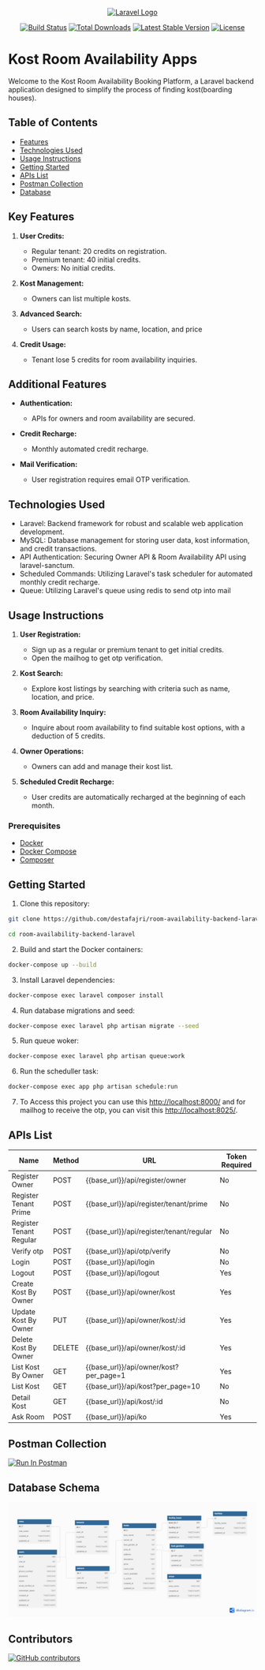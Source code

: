 <p align="center"><a href="https://laravel.com" target="_blank"><img src="https://raw.githubusercontent.com/laravel/art/master/logo-lockup/5%20SVG/2%20CMYK/1%20Full%20Color/laravel-logolockup-cmyk-red.svg" width="400" alt="Laravel Logo"></a></p>

<p align="center">
<a href="https://github.com/laravel/framework/actions"><img src="https://github.com/laravel/framework/workflows/tests/badge.svg" alt="Build Status"></a>
<a href="https://packagist.org/packages/laravel/framework"><img src="https://img.shields.io/packagist/dt/laravel/framework" alt="Total Downloads"></a>
<a href="https://packagist.org/packages/laravel/framework"><img src="https://img.shields.io/packagist/v/laravel/framework" alt="Latest Stable Version"></a>
<a href="https://packagist.org/packages/laravel/framework"><img src="https://img.shields.io/packagist/l/laravel/framework" alt="License"></a>
</p>

# Kost Room Availability Apps

Welcome to the Kost Room Availability Booking Platform, a Laravel backend application designed to simplify the process of finding kost(boarding houses).

## Table of Contents

-   [Features](#features)
-   [Technologies Used](#technologies-used)
-   [Usage Instructions](#usage-instructions)
-   [Getting Started](#getting-started)
-   [APIs List](#apis-list)
-   [Postman Collection](#postman-collection)
-   [Database](#database-schema)

## Key Features

1. **User Credits:**

    - Regular tenant: 20 credits on registration.
    - Premium tenant: 40 initial credits.
    - Owners: No initial credits.

2. **Kost Management:**

    - Owners can list multiple kosts.

3. **Advanced Search:**

    - Users can search kosts by name, location, and price

4. **Credit Usage:**
    - Tenant lose 5 credits for room availability inquiries.

## Additional Features

-   **Authentication:**

    -   APIs for owners and room availability are secured.

-   **Credit Recharge:**

    -   Monthly automated credit recharge.

-   **Mail Verification:**
    -   User registration requires email OTP verification.

## Technologies Used

-   Laravel: Backend framework for robust and scalable web application development.
-   MySQL: Database management for storing user data, kost information, and credit transactions.
-   API Authentication: Securing Owner API & Room Availability API using laravel-sanctum.
-   Scheduled Commands: Utilizing Laravel's task scheduler for automated monthly credit recharge.
-   Queue: Utilizing Laravel's queue using redis to send otp into mail

## Usage Instructions

1. **User Registration:**

    - Sign up as a regular or premium tenant to get initial credits.
    - Open the mailhog to get otp verification.

2. **Kost Search:**

    - Explore kost listings by searching with criteria such as name, location, and price.

3. **Room Availability Inquiry:**

    - Inquire about room availability to find suitable kost options, with a deduction of 5 credits.

4. **Owner Operations:**

    - Owners can add and manage their kost list.

5. **Scheduled Credit Recharge:**
    - User credits are automatically recharged at the beginning of each month.

### Prerequisites

-   [Docker](https://docs.docker.com/get-docker/)
-   [Docker Compose](https://docs.docker.com/compose/install/)
-   [Composer](https://getcomposer.org/)

## Getting Started

1. Clone this repository:

```bash
git clone https://github.com/destafajri/room-availability-backend-laravel
```

```bash
cd room-availability-backend-laravel
```

2. Build and start the Docker containers:

```bash
docker-compose up --build
```

3. Install Laravel dependencies:

```bash
docker-compose exec laravel composer install
```

4. Run database migrations and seed:

```bash
docker-compose exec laravel php artisan migrate --seed
```

5. Run queue woker:

```bash
docker-compose exec laravel php artisan queue:work
```

6. Run the scheduller task:

```bash
docker-compose exec app php artisan schedule:run
```

7. To Access this project you can use this [http://localhost:8000/](http://localhost:8000/) and for mailhog to receive the otp, you can visit this [http://localhost:8025/](http://localhost:8025/).

## APIs List

| Name                    | Method | URL                                      | Token Required |
| ----------------------- | ------ | ---------------------------------------- | -------------- |
| Register Owner          | POST   | {{base_url}}/api/register/owner          | No             |
| Register Tenant Prime   | POST   | {{base_url}}/api/register/tenant/prime   | No             |
| Register Tenant Regular | POST   | {{base_url}}/api/register/tenant/regular | No             |
| Verify otp              | POST   | {{base_url}}/api/otp/verify              | No             |
| Login                   | POST   | {{base_url}}/api/login                   | No             |
| Logout                  | POST   | {{base_url}}/api/logout                  | Yes            |
| Create Kost By Owner    | POST   | {{base_url}}/api/owner/kost              | Yes            |
| Update Kost By Owner    | PUT    | {{base_url}}/api/owner/kost/:id          | Yes            |
| Delete Kost By Owner    | DELETE | {{base_url}}/api/owner/kost/:id          | Yes            |
| List Kost By Owner      | GET    | {{base_url}}/api/owner/kost?per_page=1   | Yes            |
| List Kost               | GET    | {{base_url}}/api/kost?per_page=10        | No             |
| Detail Kost             | GET    | {{base_url}}/api/kost/:id                | No             |
| Ask Room                | POST   | {{base_url}}/api/ko                      | Yes            |

## Postman Collection

[<img src="https://run.pstmn.io/button.svg" alt="Run In Postman" style="width: 128px; height: 32px;">](https://www.postman.com/gold-station-218460/workspace/room-availability-apps-laravel/collection/22138766-e2420475-a461-47e5-ab4f-0095ca9f6fac?action=share&creator=22138766)

## Database Schema

![Database](storage/images/database-design.png)

## Contributors

[![GitHub contributors](https://img.shields.io/github/contributors/destafajri/room-availability-backend-laravel)](https://github.com/destafajri/room-availability-backend-laravel/graphs/contributors)
